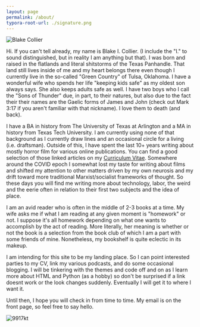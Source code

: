 ```yaml
---
layout: page
permalink: /about/
typora-root-url: ./signature.png
---
```

<html>
<meta property="og:description" content="what you need to know about blake i. collier.
">
<meta property="og:image" content="https://p.ipic.vip/akne0j.png">
<meta property="og:url" content="https://blakeicollier.github.io/about/">
<meta property="og:type" content="article"></html>

![Blake Collier](https://p.ipic.vip/akne0j.png)

Hi. If you can't tell already, my name is Blake I. Collier. (I include the "I." to sound distinguished, but in reality I am anything but that). I was born and raised in the flatlands and literal shitstorms of the Texas Panhandle. That land still lives inside of me and my heart belongs there even though I currently live in the so-called "Green Country" of Tulsa, Oklahoma. I have a wonderful wife who spends her life "keeping kids safe" as my oldest son always says. She also keeps adults safe as well. I have two boys who I call the "Sons of Thunder" due, in part, to their natures, but also due to the fact their their names are the Gaelic forms of James and John (check out Mark 3:17 if you aren't familiar with that nickname). I love them to death (and back).

I have a BA in history from The University of Texas at Arlington and a MA in history from Texas Tech University. I am currently using none of that background as I currently draw lines and an occasional circle for a living (i.e. draftsman). Outside of this, I have spent the last 10+ years writing about mostly horror film for various online publications. You can find a good selection of those linked articles on my [Curriculum Vitae](https://blakeicollier.github.io/curriculumvitae/). Somewhere around the COVID epoch I somewhat lost my taste for writing about films and shifted my attention to other matters driven by my own neurosis and my drift toward more traditional Marxist/socialist frameworks of thought. So these days you will find me writing more about technology, labor, the weird and the eerie often in relation to their first two subjects and the idea of place. 

I am an avid reader who is often in the middle of 2-3 books at a time. My wife asks me if what I am reading at any given moment is "homework" or not. I suppose it's all homework depending on what one wants to accomplish by the act of reading. More literally, her meaning is whether or not the book is a selection from the book club of which I am a part with some friends of mine. Nonetheless, my bookshelf is quite eclectic in its makeup. 

I am intending for this site to be my landing place. So I can point interested parties to my CV, link my various podcasts, and do some occasional blogging. I will be tinkering with the themes and code off and on as I learn more about HTML and Python (as a hobby) so don't be surprised if a link doesnt work or the look changes suddenly. Eventually I will get it to where I want it. 

Until then, I hope you will check in from time to time. My email is on the front page, so feel free to say hello.

![9917kt](https://p.ipic.vip/hakuxn.png)
